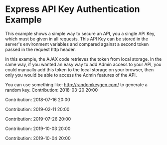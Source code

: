 # Express API Key Authentication Example

This example shows a simple way to secure an API, you a single API Key, which must be given in all requests. This API Key can be stored in the server's environment variables and compared against a second token passed in the request http header.

In this example, the AJAX code retrieves the token from local storage. In the same way, if you wanted an easy way to add Admin access to your API, you could manually add this token to the local storage on your browser, then only you would be able to access the Admin features of the API.

You can use something like: http://randomkeygen.com/ to generate a random key.
Contribution: 2018-03-20 20:00

Contribution: 2018-07-16 20:00

Contribution: 2019-02-11 20:00

Contribution: 2019-07-26 20:00

Contribution: 2019-10-03 20:00

Contribution: 2019-10-04 20:00

